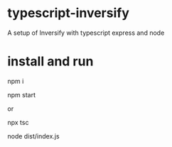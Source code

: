# typescript-inversify
A setup of Inversify with typescript express and node

# install and run
npm i

npm start

or

npx tsc

node dist/index.js

